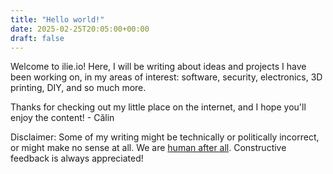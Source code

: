 ```yaml
---
title: "Hello world!"
date: 2025-02-25T20:05:00+00:00
draft: false
---
```


Welcome to ilie.io! Here, I will be writing about ideas and projects I have been working on, in my areas of interest: software, security, electronics, 3D printing, DIY, and so much more.

Thanks for checking out my little place on the internet, and I hope you'll enjoy the content! - Călin

Disclaimer: Some of my writing might be technically or politically incorrect, or might make no sense at all. We are [human after all](https://www.youtube.com/watch?v=PXYeARRyDWk). Constructive feedback is always appreciated!
